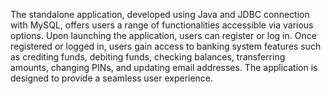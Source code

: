 The standalone application, developed using Java and JDBC connection with MySQL, 
offers users a range of functionalities accessible via various options. Upon launching the application,
users can register or log in. Once registered or logged in, users gain access to banking system features such as crediting funds,
debiting funds, checking balances, transferring amounts, changing PINs, and updating email addresses.
The application is designed to provide a seamless user experience.
